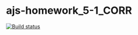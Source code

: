 # ajs-homework_5-1_CORR
[![Build status](https://ci.appveyor.com/api/projects/status/t279fbyjwrix16e0?svg=true)](https://ci.appveyor.com/project/B-Mikhail-V/ajs-homework-5-1_CORR)
